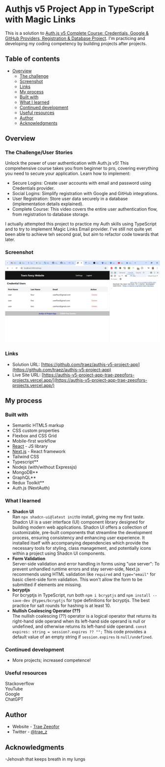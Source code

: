 # Authjs v5 Project App in TypeScript with Magic Links

This is a solution to [Auth.js v5 Complete Course: Credentials, Google & GitHub Providers, Registration & Database Project](https://www.youtube.com/watch?v=soprdrmpO3M). I'm practicing and developing my coding competency by building projects after projects.

## Table of contents

- [Overview](#overview)
  - [The challenge](#the-challenge)
  - [Screenshot](#screenshot)
  - [Links](#links)
  - [My process](#my-process)
  - [Built with](#built-with)
  - [What I learned](#what-i-learned)
  - [Continued development](#continued-development)
  - [Useful resources](#useful-resources)
  - [Author](#author)
  - [Acknowledgments](#acknowledgments)

## Overview

### The Challenge/User Stories

Unlock the power of user authentication with Auth.js v5! This comprehensive course takes you from beginner to pro, covering everything you need to secure your application. Learn how to implement:
- Secure Logins: Create user accounts with email and password using Credentials provider.
- Social Logins: Simplify registration with Google and GitHub integrations.
- User Registration: Store user data securely in a database (implementation details explained).
- Complete Course: This video covers the entire user authentication flow, from registration to database storage.

I actually attempted this project to practice my Auth skills using TypeScript and to try to implement Magic Links Email provider. I've still not quite yet been able to achieve teh second goal, but aim to refactor code towards that later.

### Screenshot

![](public/screenshot-desktop.png)

### Links

- Solution URL: [https://github.com/traez/authjs-v5-project-app](https://github.com/traez/authjs-v5-project-app)
- Live Site URL: [https://authjs-v5-project-app-trae-zeeofors-projects.vercel.app/](https://authjs-v5-project-app-trae-zeeofors-projects.vercel.app/)

## My process

### Built with

- Semantic HTML5 markup
- CSS custom properties
- Flexbox and CSS Grid
- Mobile-first workflow
- [React](https://reactjs.org/) - JS library
- [Next.js](https://nextjs.org/) - React framework
- Tailwind CSS
- Typescript**
- Nodejs (with/without Expressjs)
- MongoDB**  
- GraphQL**    
- Redux Toolkit**  
- Auth.js (NextAuth)   

### What I learned
   
- **Shadcn UI**    
Ran `npx shadcn-ui@latest init`to install, giving me my first taste. Shadcn UI is a user interface (UI) component library designed for building modern web applications. Shadcn UI offers a collection of customizable, pre-built components that streamline the development process, ensuring consistency and enhancing user experience. It installed itself with accompanying dependencies which provide the necessary tools for styling, class management, and potentially icons within a project using Shadcn UI components.
- **Form Validation**  
Server-side validation and error handling in forms using "use server": To prevent unhandled runtime errors and stay server-side, Next.js recommends using HTML validation like `required` and `type="email"` for basic client-side form validation. This won't allow the form to be submitted if elements are missing.
- **bcryptjs**  
For bcryptjs in TypeScript, run both `npm i bcryptjs` and `npm install --save-dev @types/bcryptjs` for type definitions for bcryptjs. The best practice for salt rounds for hashing is at least 10.
- **Nullish Coalescing Operator (??)**  
The nullish coalescing (??) operator is a logical operator that returns its right-hand side operand when its left-hand side operand is null or undefined, and otherwise returns its left-hand side operand. `const expires: string = session?.expires ?? "";` This code provides a default value of an empty string if `session.expires` is `null/undefined`.

### Continued development

- More projects; increased competence!

### Useful resources

Stackoverflow  
YouTube  
Google  
ChatGPT

## Author

- Website - [Trae Zeeofor](https://github.com/traez)
- Twitter - [@trae_z](https://twitter.com/trae_z)

## Acknowledgments

-Jehovah that keeps breath in my lungs
